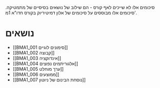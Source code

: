סיכומים אלו לא שייכים לאף קורס - הם שילוב של נושאים בסיסיים של מתמטיקה. סיכומים אלו מבוססים על סיכומים של אלון דמיטיריוק בקורס חדו"א 1מ'.

# נושאים
- [[BMA1_001 סימונים לוגיים]]
- [[BMA1_002 קבוצה]]
- [[BMA1_003 אינדוקציה]]
- [[BMA1_004 אלגוריתמים נפוצים]]
- [[BMA1_005 ערך מוחלט]]
- [[BMA1_006 ממוצעים]]
- [[BMA1_007 נוסחת הבינום של ניוטון]]